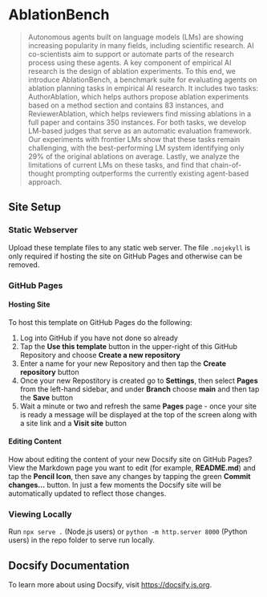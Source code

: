 # AblationBench

> Autonomous agents built on language models (LMs) are showing increasing popularity in many fields, including scientific research. AI co-scientists aim to support or automate parts of the research process using these agents. A key component of empirical AI research is the design of ablation experiments. To this end, we introduce AblationBench, a benchmark suite for evaluating agents on ablation planning tasks in empirical AI research. It includes two tasks: AuthorAblation, which helps authors propose ablation experiments based on a method section and contains 83 instances, and ReviewerAblation, which helps reviewers find missing ablations in a full paper and contains 350 instances. For both tasks, we develop LM-based judges that serve as an automatic evaluation framework. Our experiments with frontier LMs show that these tasks remain challenging, with the best-performing LM system identifying only 29% of the original ablations on average. Lastly, we analyze the limitations of current LMs on these tasks, and find that chain-of-thought prompting outperforms the currently existing agent-based approach.

## Site Setup

### Static Webserver
Upload these template files to any static web server. The file `.nojekyll` is only required if hosting the site on GitHub Pages and otherwise can be removed.

### GitHub Pages

#### Hosting Site

To host this template on GitHub Pages do the following:  

1. Log into GitHub if you have not done so already
2. Tap the **Use this template** button in the upper-right of this GitHub Repository and choose **Create a new repository**
3. Enter a name for your new Repository and then tap the **Create repository** button
4. Once your new Repostitory is created go to **Settings**, then select **Pages** from the left-hand sidebar, and under **Branch** choose **main** and then tap the **Save** button
5. Wait a minute or two and refresh the same **Pages** page - once your site is ready a message will be displayed at the top of the screen along with a site link and a **Visit site** button

#### Editing Content

How about editing the content of your new Docsify site on GitHub Pages? View the Markdown page you want to edit (for example, **README.md**) and tap the **Pencil Icon**, then save any changes by tapping the green **Commit changes...** button. In just a few moments the Docsify site will be automatically updated to reflect those changes.

### Viewing Locally 
Run `npx serve .` (Node.js users) or `python -m http.server 8000` (Python users) in the repo folder to serve run locally.

## Docsify Documentation

To learn more about using Docsify, visit https://docsify.js.org.